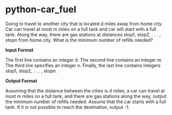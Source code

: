 # python-car_fuel

Going to travel to another city that is located d miles away from home city. Car can travel
at most m miles on a full tank and car will start with a full tank. Along the way, there are gas stations at
distances stop1, stop2, . . . , stopn from home city. What is the minimum number of refills needed?


**Input Format**

The first line contains an integer d. The second line contains an integer m. The third line
specifies an integer n. Finally, the last line contains integers stop1, stop2, . . . , stopn.

**Output Format** 

Assuming that the distance between the cities is d miles, a car can travel at most m miles
on a full tank, and there are gas stations along the way, output the
minimum number of refills needed. Assume that the car starts with a full tank. If it is not possible to
reach the destination, output -1.
